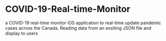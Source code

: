 # COVID-19-Real-time-Monitor
a COVID-19 real-time monitor iOS application to real-time update pandemic cases across the Canada.
Reading data from an exsiting JSON file and display to users
